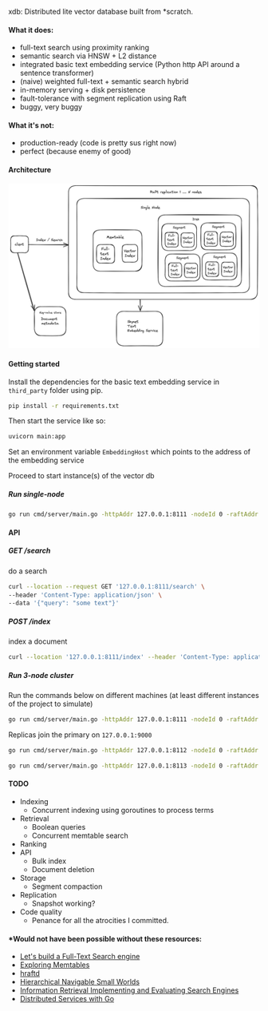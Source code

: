xdb: Distributed lite vector database built from *scratch.

#### What it does:
- full-text search using proximity ranking
- semantic search via HNSW + L2 distance
- integrated basic text embedding service  (Python http API around a sentence transformer)
- (naive) weighted full-text + semantic search hybrid
- in-memory serving + disk persistence
- fault-tolerance with segment replication using Raft
- buggy, very buggy

#### What it's not:
- production-ready (code is pretty sus right now)
- perfect (because enemy of good)

#### Architecture
<img src="assets/architecture.png">

#### Getting started
Install the dependencies for the basic text embedding service in `third_party` folder using pip.
```bash
pip install -r requirements.txt
```
Then start the service like so:
```bash
uvicorn main:app
```

Set an environment variable `EmbeddingHost` which points to the address of the embedding service

Proceed to start instance(s) of the vector db
##### Run single-node
```bash
go run cmd/server/main.go -httpAddr 127.0.0.1:8111 -nodeId 0 -raftAddr 127.0.0.1:9000
```

#### API

##### GET /search
do a search
```bash
curl --location --request GET '127.0.0.1:8111/search' \
--header 'Content-Type: application/json' \
--data '{"query": "some text"}'
```

##### POST /index
index a document
```bash
curl --location '127.0.0.1:8111/index' --header 'Content-Type: application/json' --data '{"text": "some text"}'
```

##### Run 3-node cluster
Run the commands below on different machines (at least different instances of the project to simulate)
```bash
go run cmd/server/main.go -httpAddr 127.0.0.1:8111 -nodeId 0 -raftAddr 127.0.0.1:9000
```
Replicas join the primary on `127.0.0.1:9000`
```bash
go run cmd/server/main.go -httpAddr 127.0.0.1:8112 -nodeId 0 -raftAddr 127.0.0.1:9001 -joinAddr 127.0.0.1:9000
```

```bash
go run cmd/server/main.go -httpAddr 127.0.0.1:8113 -nodeId 0 -raftAddr 127.0.0.1:9002 -joinAddr 127.0.0.1:9000
```

#### TODO
- Indexing
    - Concurrent indexing using goroutines to process terms
- Retrieval
    - Boolean queries
    - Concurrent memtable search
- Ranking
- API
    - Bulk index
    - Document deletion
- Storage
    - Segment compaction
- Replication
    - Snapshot working?
- Code quality
    - Penance for all the atrocities I committed.


#### *Would not have been possible without these resources:
- [Let's build a Full-Text Search engine](https://artem.krylysov.com/blog/2020/07/28/lets-build-a-full-text-search-engine/)
- [Exploring Memtables](https://www.cloudcentric.dev/exploring-memtables/)
- [hraftd](https://github.com/otoolep/hraftd)
- [Hierarchical Navigable Small Worlds](https://zilliz.com/learn/hierarchical-navigable-small-worlds-HNSW)
- [Information Retrieval
Implementing and Evaluating Search Engines](https://mitpress.mit.edu/9780262528870/information-retrieval/)
- [Distributed Services with Go](https://pragprog.com/titles/tjgo/distributed-services-with-go/)